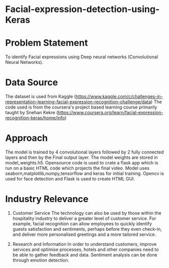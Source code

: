 # Facial-expression-detection-using-Keras

# Problem Statement
To identify Facial expressions using Deep neural networks (Convolutional Neural Networks).

# Data Source
The dataset is used from Kaggle (https://www.kaggle.com/c/challenges-in-representation-learning-facial-expression-recognition-challenge/data)
The code used is from the coursera's project based learning course primarily taught by Snehan Kekre (https://www.coursera.org/learn/facial-expression-recognition-keras/home/info)

# Approach
The model is trained by 4 convolutional layers followed by 2 fully connected layers and then by the Final output layer. The model weights are stored in model_weights.h5. Opensource code is used to crate a flask app which is run on a basic HTML code which projects the final video. Model uses seaborn,matplotlib,numpy,tensorflow and keras for initial training. Opencv is used for face detection and Flask is used to create HTML GUI. 

# Industry Relevance
1. Customer Service
The technology can also be used by those within the hospitality industry to deliver a greater level of customer service. For example, facial recognition can allow employees to quickly identify guests satisfaction and sentiments, perhaps before they even check-in, and deliver more personalised greetings and a more tailored service.

4. Research and Information
In order to understand customers, improve services and optimise processes, hotels and other companies need to be able to gather feedback and data. Sentiment analysis can be done through emotion detection.
